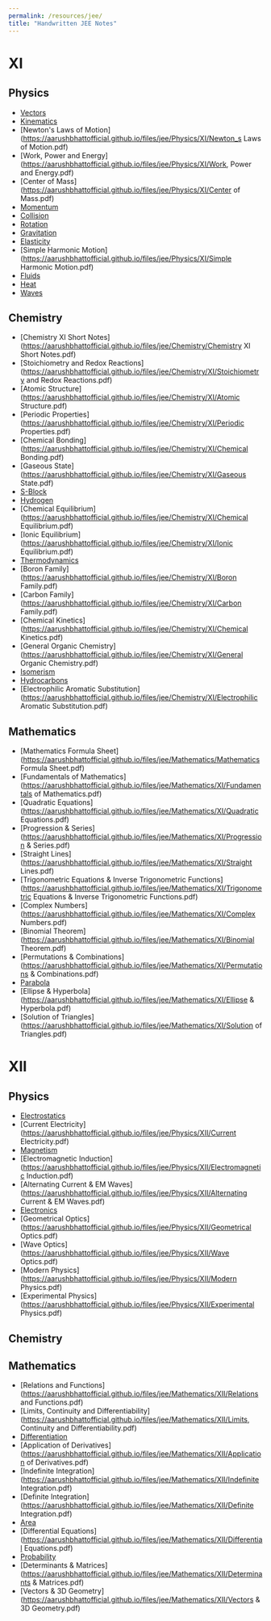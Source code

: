 ```yaml
---
permalink: /resources/jee/
title: "Handwritten JEE Notes"
---
```


XI
======

Physics
------

* [Vectors](https://aarushbhattofficial.github.io/files/jee/Physics/XI/Vectors.pdf)
* [Kinematics](https://aarushbhattofficial.github.io/files/jee/Physics/XI/Kinematics.pdf)
* [Newton's Laws of Motion](https://aarushbhattofficial.github.io/files/jee/Physics/XI/Newton_s Laws of Motion.pdf)
* [Work, Power and Energy](https://aarushbhattofficial.github.io/files/jee/Physics/XI/Work, Power and Energy.pdf)
* [Center of Mass](https://aarushbhattofficial.github.io/files/jee/Physics/XI/Center of Mass.pdf)
* [Momentum](https://aarushbhattofficial.github.io/files/jee/Physics/XI/Momentum.pdf)
* [Collision](https://aarushbhattofficial.github.io/files/jee/Physics/XI/Collision.pdf)
* [Rotation](https://aarushbhattofficial.github.io/files/jee/Physics/XI/Rotation.pdf)
* [Gravitation](https://aarushbhattofficial.github.io/files/jee/Physics/XI/Gravitation.pdf)
* [Elasticity](https://aarushbhattofficial.github.io/files/jee/Physics/XI/Elasticity.pdf)
* [Simple Harmonic Motion](https://aarushbhattofficial.github.io/files/jee/Physics/XI/Simple Harmonic Motion.pdf)
* [Fluids](https://aarushbhattofficial.github.io/files/jee/Physics/XI/Fluids.pdf)
* [Heat](https://aarushbhattofficial.github.io/files/jee/Physics/XI/Heat.pdf)
* [Waves](https://aarushbhattofficial.github.io/files/jee/Physics/XI/Waves.pdf)


Chemistry
------
* [Chemistry XI Short Notes](https://aarushbhattofficial.github.io/files/jee/Chemistry/Chemistry XI Short Notes.pdf)
* [Stoichiometry and Redox Reactions](https://aarushbhattofficial.github.io/files/jee/Chemistry/XI/Stoichiometry and Redox Reactions.pdf)
* [Atomic Structure](https://aarushbhattofficial.github.io/files/jee/Chemistry/XI/Atomic Structure.pdf)
* [Periodic Properties](https://aarushbhattofficial.github.io/files/jee/Chemistry/XI/Periodic Properties.pdf)
* [Chemical Bonding](https://aarushbhattofficial.github.io/files/jee/Chemistry/XI/Chemical Bonding.pdf)
* [Gaseous State](https://aarushbhattofficial.github.io/files/jee/Chemistry/XI/Gaseous State.pdf)
* [S-Block](https://aarushbhattofficial.github.io/files/jee/Chemistry/XI/S-Block.pdf)
* [Hydrogen](https://aarushbhattofficial.github.io/files/jee/Chemistry/XI/Hydrogen.pdf)
* [Chemical Equilibrium](https://aarushbhattofficial.github.io/files/jee/Chemistry/XI/Chemical Equilibrium.pdf)
* [Ionic Equilibrium](https://aarushbhattofficial.github.io/files/jee/Chemistry/XI/Ionic Equilibrium.pdf)
* [Thermodynamics](https://aarushbhattofficial.github.io/files/jee/Chemistry/XI/Thermodynamics.pdf)
* [Boron Family](https://aarushbhattofficial.github.io/files/jee/Chemistry/XI/Boron Family.pdf)
* [Carbon Family](https://aarushbhattofficial.github.io/files/jee/Chemistry/XI/Carbon Family.pdf)
* [Chemical Kinetics](https://aarushbhattofficial.github.io/files/jee/Chemistry/XI/Chemical Kinetics.pdf)
* [General Organic Chemistry](https://aarushbhattofficial.github.io/files/jee/Chemistry/XI/General Organic Chemistry.pdf)
* [Isomerism](https://aarushbhattofficial.github.io/files/jee/Chemistry/XI/Isomerism.pdf)
* [Hydrocarbons](https://aarushbhattofficial.github.io/files/jee/Chemistry/XI/Hydrocarbons.pdf)
* [Electrophilic Aromatic Substitution](https://aarushbhattofficial.github.io/files/jee/Chemistry/XI/Electrophilic Aromatic Substitution.pdf)



Mathematics
------
* [Mathematics Formula Sheet](https://aarushbhattofficial.github.io/files/jee/Mathematics/Mathematics Formula Sheet.pdf)
* [Fundamentals of Mathematics](https://aarushbhattofficial.github.io/files/jee/Mathematics/XI/Fundamentals of Mathematics.pdf)
* [Quadratic Equations](https://aarushbhattofficial.github.io/files/jee/Mathematics/XI/Quadratic Equations.pdf)
* [Progression & Series](https://aarushbhattofficial.github.io/files/jee/Mathematics/XI/Progression & Series.pdf)
* [Straight Lines](https://aarushbhattofficial.github.io/files/jee/Mathematics/XI/Straight Lines.pdf)
* [Trigonometric Equations & Inverse Trigonometric Functions](https://aarushbhattofficial.github.io/files/jee/Mathematics/XI/Trigonometric Equations & Inverse Trigonometric Functions.pdf)
* [Complex Numbers](https://aarushbhattofficial.github.io/files/jee/Mathematics/XI/Complex Numbers.pdf)
* [Binomial Theorem](https://aarushbhattofficial.github.io/files/jee/Mathematics/XI/Binomial Theorem.pdf)
* [Permutations & Combinations](https://aarushbhattofficial.github.io/files/jee/Mathematics/XI/Permutations & Combinations.pdf)
* [Parabola](https://aarushbhattofficial.github.io/files/jee/Mathematics/XI/Parabola.pdf)
* [Ellipse & Hyperbola](https://aarushbhattofficial.github.io/files/jee/Mathematics/XI/Ellipse & Hyperbola.pdf)
* [Solution of Triangles](https://aarushbhattofficial.github.io/files/jee/Mathematics/XI/Solution of Triangles.pdf)



XII
======

Physics
------
* [Electrostatics](https://aarushbhattofficial.github.io/files/jee/Physics/XII/Electrostatics.pdf)
* [Current Electricity](https://aarushbhattofficial.github.io/files/jee/Physics/XII/Current Electricity.pdf)
* [Magnetism](https://aarushbhattofficial.github.io/files/jee/Physics/XII/Magnetism.pdf)
* [Electromagnetic Induction](https://aarushbhattofficial.github.io/files/jee/Physics/XII/Electromagnetic Induction.pdf)
* [Alternating Current & EM Waves](https://aarushbhattofficial.github.io/files/jee/Physics/XII/Alternating Current & EM Waves.pdf)
* [Electronics](https://aarushbhattofficial.github.io/files/jee/Physics/XII/Electronics.pdf)
* [Geometrical Optics](https://aarushbhattofficial.github.io/files/jee/Physics/XII/Geometrical Optics.pdf)
* [Wave Optics](https://aarushbhattofficial.github.io/files/jee/Physics/XII/Wave Optics.pdf)
* [Modern Physics](https://aarushbhattofficial.github.io/files/jee/Physics/XII/Modern Physics.pdf)
* [Experimental Physics](https://aarushbhattofficial.github.io/files/jee/Physics/XII/Experimental Physics.pdf)


Chemistry
------

Mathematics
------

* [Relations and Functions](https://aarushbhattofficial.github.io/files/jee/Mathematics/XII/Relations and Functions.pdf)
* [Limits, Continuity and Differentiability](https://aarushbhattofficial.github.io/files/jee/Mathematics/XII/Limits, Continuity and Differentiability.pdf)
* [Differentiation](https://aarushbhattofficial.github.io/files/jee/Mathematics/XII/Differentiation.pdf)
* [Application of Derivatives](https://aarushbhattofficial.github.io/files/jee/Mathematics/XII/Application of Derivatives.pdf)
* [Indefinite Integration](https://aarushbhattofficial.github.io/files/jee/Mathematics/XII/Indefinite Integration.pdf)
* [Definite Integration](https://aarushbhattofficial.github.io/files/jee/Mathematics/XII/Definite Integration.pdf)
* [Area](https://aarushbhattofficial.github.io/files/jee/Mathematics/XII/Area.pdf)
* [Differential Equations](https://aarushbhattofficial.github.io/files/jee/Mathematics/XII/Differential Equations.pdf)
* [Probability](https://aarushbhattofficial.github.io/files/jee/Mathematics/XII/Probability.pdf)
* [Determinants & Matrices](https://aarushbhattofficial.github.io/files/jee/Mathematics/XII/Determinants & Matrices.pdf)
* [Vectors & 3D Geometry](https://aarushbhattofficial.github.io/files/jee/Mathematics/XII/Vectors & 3D Geometry.pdf)


